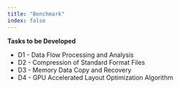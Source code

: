 ```yaml
---
title: "Benchmark"
index: false
---
```


**Tasks to be Developed**

- D1 - Data Flow Processing and Analysis
- D2 - Compression of Standard Format Files
- D3 - Memory Data Copy and Recovery
- D4 - GPU Accelerated Layout Optimization Algorithm